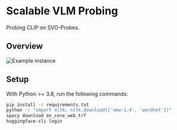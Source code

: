 # Scalable VLM Probing

Probing CLIP on SVO-Probes.

## Overview

![Example instance](images/task_description.jpg)

## Setup

With Python >= 3.8, run the following commands:

```bash
pip install -r requirements.txt
python -c "import nltk; nltk.download(['omw-1.4', 'wordnet'])"
spacy download en_core_web_trf
huggingface-cli login
```
